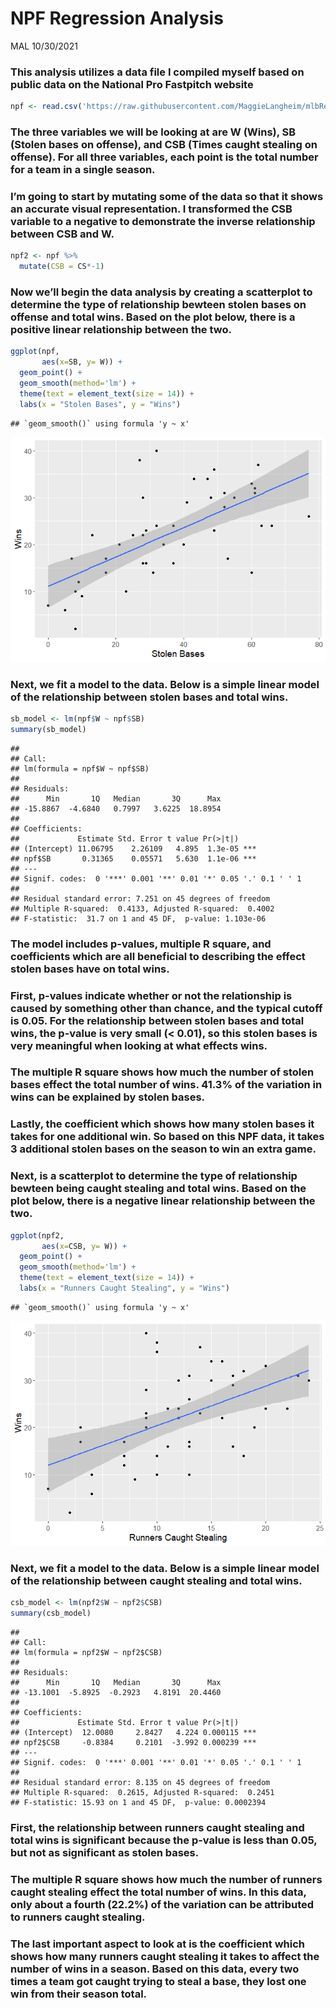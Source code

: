 NPF Regression Analysis
================
MAL
10/30/2021

### This analysis utilizes a data file I compiled myself based on public data on the National Pro Fastpitch website

``` r
npf <- read.csv('https://raw.githubusercontent.com/MaggieLangheim/mlbRegAnalysis/main/npfData.csv')
```

### The three variables we will be looking at are W (Wins), SB (Stolen bases on offense), and CSB (Times caught stealing on offense). For all three variables, each point is the total number for a team in a single season.

### I’m going to start by mutating some of the data so that it shows an accurate visual representation. I transformed the CSB variable to a negative to demonstrate the inverse relationship between CSB and W.

``` r
npf2 <- npf %>%
  mutate(CSB = CS*-1)
```

### Now we’ll begin the data analysis by creating a scatterplot to determine the type of relationship bewteen stolen bases on offense and total wins. Based on the plot below, there is a positive linear relationship between the two.

``` r
ggplot(npf,
       aes(x=SB, y= W)) +
  geom_point() +
  geom_smooth(method='lm') +
  theme(text = element_text(size = 14)) +
  labs(x = "Stolen Bases", y = "Wins")
```

    ## `geom_smooth()` using formula 'y ~ x'

![](npfRegAnalysis_v2_files/figure-gfm/unnamed-chunk-3-1.png)<!-- -->

### Next, we fit a model to the data. Below is a simple linear model of the relationship between stolen bases and total wins.

``` r
sb_model <- lm(npf$W ~ npf$SB)
summary(sb_model)
```

    ## 
    ## Call:
    ## lm(formula = npf$W ~ npf$SB)
    ## 
    ## Residuals:
    ##      Min       1Q   Median       3Q      Max 
    ## -15.8867  -4.6840   0.7997   3.6225  18.8954 
    ## 
    ## Coefficients:
    ##             Estimate Std. Error t value Pr(>|t|)    
    ## (Intercept) 11.06795    2.26109   4.895  1.3e-05 ***
    ## npf$SB       0.31365    0.05571   5.630  1.1e-06 ***
    ## ---
    ## Signif. codes:  0 '***' 0.001 '**' 0.01 '*' 0.05 '.' 0.1 ' ' 1
    ## 
    ## Residual standard error: 7.251 on 45 degrees of freedom
    ## Multiple R-squared:  0.4133, Adjusted R-squared:  0.4002 
    ## F-statistic:  31.7 on 1 and 45 DF,  p-value: 1.103e-06

### The model includes p-values, multiple R square, and coefficients which are all beneficial to describing the effect stolen bases have on total wins.

### First, p-values indicate whether or not the relationship is caused by something other than chance, and the typical cutoff is 0.05. For the relationship between stolen bases and total wins, the p-value is very small (\< 0.01), so this stolen bases is very meaningful when looking at what effects wins.

### The multiple R square shows how much the number of stolen bases effect the total number of wins. 41.3% of the variation in wins can be explained by stolen bases.

### Lastly, the coefficient which shows how many stolen bases it takes for one additional win. So based on this NPF data, it takes 3 additional stolen bases on the season to win an extra game.

### Next, is a scatterplot to determine the type of relationship bewteen being caught stealing and total wins. Based on the plot below, there is a negative linear relationship between the two.

``` r
ggplot(npf2,
       aes(x=CSB, y= W)) +
  geom_point() +
  geom_smooth(method='lm') +
  theme(text = element_text(size = 14)) +
  labs(x = "Runners Caught Stealing", y = "Wins")
```

    ## `geom_smooth()` using formula 'y ~ x'

![](npfRegAnalysis_v2_files/figure-gfm/unnamed-chunk-5-1.png)<!-- -->

### Next, we fit a model to the data. Below is a simple linear model of the relationship between caught stealing and total wins.

``` r
csb_model <- lm(npf2$W ~ npf2$CSB)
summary(csb_model)
```

    ## 
    ## Call:
    ## lm(formula = npf2$W ~ npf2$CSB)
    ## 
    ## Residuals:
    ##      Min       1Q   Median       3Q      Max 
    ## -13.1001  -5.8925  -0.2923   4.8191  20.4460 
    ## 
    ## Coefficients:
    ##             Estimate Std. Error t value Pr(>|t|)    
    ## (Intercept)  12.0080     2.8427   4.224 0.000115 ***
    ## npf2$CSB     -0.8384     0.2101  -3.992 0.000239 ***
    ## ---
    ## Signif. codes:  0 '***' 0.001 '**' 0.01 '*' 0.05 '.' 0.1 ' ' 1
    ## 
    ## Residual standard error: 8.135 on 45 degrees of freedom
    ## Multiple R-squared:  0.2615, Adjusted R-squared:  0.2451 
    ## F-statistic: 15.93 on 1 and 45 DF,  p-value: 0.0002394

### First, the relationship between runners caught stealing and total wins is significant because the p-value is less than 0.05, but not as significant as stolen bases.

### The multiple R square shows how much the number of runners caught stealing effect the total number of wins. In this data, only about a fourth (22.2%) of the variation can be attributed to runners caught stealing.

### The last important aspect to look at is the coefficient which shows how many runners caught stealing it takes to affect the number of wins in a season. Based on this data, every two times a team got caught trying to steal a base, they lost one win from their season total.
